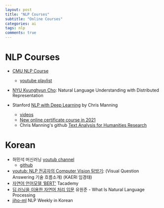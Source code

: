 ```yaml
---
layout: post
title: "NLP Courses"
subtitle: "Online Courses"
categories: ai
tags: nlp
comments: true
---
```


# NLP Courses
* [CMU NLP Course](http://demo.clab.cs.cmu.edu/NLP/)
  * [youtube playlist](https://www.youtube.com/playlist?list=PLy-82AVP8uEB8UipSJGUIKrA19iONeW04)

* [NYU Kyunghyun Cho](https://github.com/nyu-dl/NLP_DL_Lecture_Note):
 Natural Language Understanding with Distributed Representation

* Stanford [NLP with Deep Learning](http://web.stanford.edu/class/cs224n/) by Chris Manning
  * [videos](https://online.stanford.edu/artificial-intelligence/free-content?category=All&course=6097)
  * [New online certificate course in 2021](https://online.stanford.edu/courses/xcs224n-natural-language-processing-deep-learning)
  * Chris Manning's github [Text Analysis for Humanities Research](https://github.com/manning/Text-Analysis-for-Humanities-Research/tree/master/01-Intro%20to%20NLTK)

# Korean
* 허민석 머신러닝 [youtub channel](https://www.youtube.com/playlist?list=PLVNY1HnUlO241gILgQloWAs0xrrkqQfKe&app=desktop)
  * [github](https://github.com/minsuk-heo?tab=repositories)
* [youtub: NLP 전공자의 Computer Vision 탐방기](https://www.youtube.com/watch?v=4Pu5aSKWAbE&fbclid=IwAR0rhsbVevcDpOetndLNnDHCkakwakRtiLUBjNotw5XGy1NJcIy3e6kaYm0):
 (Visual Question Answering 기술 흐름소개) (KAERI 임경태)
* [자연어 언어모델 ‘BERT’](https://tacademy.skplanet.com/live/player/onlineLectureDetail.action?seq=164#sec2)
  Tacademy
* [딥 러닝을 이용한 자연어 처리 입문](https://wikidocs.net/book/2155)
    유원준 - What Is Natural Language Processing
* [jiho-ml](https://jiho-ml.com/weekly-nlp-0/) NLP Weekly in Korean
